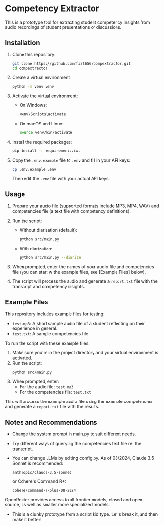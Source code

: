# Competency Extractor

This is a prototype tool for extracting student competency insights from audio recordings of student presentations or discussions.

## Installation

1. Clone this repository:
   ```bash
   git clone https://github.com/fizt656/compextractor.git
   cd compextractor
   ```

2. Create a virtual environment:
   ```bash
   python -m venv venv
   ```

3. Activate the virtual environment:
   - On Windows:
     ```bash
     venv\Scripts\activate
     ```
   - On macOS and Linux:
     ```bash
     source venv/bin/activate
     ```

4. Install the required packages:
   ```bash
   pip install -r requirements.txt
   ```

5. Copy the `.env.example` file to `.env` and fill in your API keys:
   ```bash
   cp .env.example .env
   ```
   Then edit the `.env` file with your actual API keys.

## Usage

1. Prepare your audio file (supported formats include MP3, MP4, WAV) and competencies file (a text file with competency definitions).

2. Run the script:
   - Without diarization (default):
     ```bash
     python src/main.py
     ```
   - With diarization:
     ```bash
     python src/main.py --diarize
     ```

3. When prompted, enter the names of your audio file and competencies file (you can start w the example files, see [Example Files] below).

4. The script will process the audio and generate a `report.txt` file with the transcript and competency insights.

## Example Files

This repository includes example files for testing:

- `test.mp3`: A short sample audio file of a student reflecting on their experience in general.
- `test.txt`: A sample competencies file

To run the script with these example files:

1. Make sure you're in the project directory and your virtual environment is activated.
2. Run the script:
   ```bash
   python src/main.py
   ```
3. When prompted, enter:
   - For the audio file: `test.mp3`
   - For the competencies file: `test.txt`

This will process the example audio file using the example competencies and generate a `report.txt` file with the results.

## Notes and Recommendations

- Change the system prompt in main.py to suit different needs.  

- Try different ways of querying the competencies text file re: the transcript.

- You can change LLMs by editing config.py.  As of 08/2024, Claude 3.5 Sonnet is recommended:

  ```
  anthropic/claude-3.5-sonnet
  ``` 

  or Cohere's Command R+: 
  ```
  cohere/command-r-plus-08-2024
  ```


OpenRouter provides access to all frontier models, closed and open-source, as well as smaller more specialized models.


- This is a clunky prototype from a script kid type.  Let's break it, and then make it better!